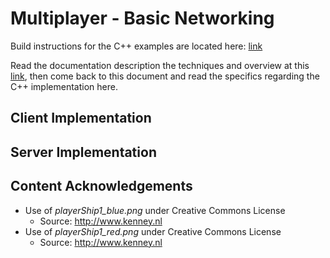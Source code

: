 # Multiplayer - Basic Networking

Build instructions for the C++ examples are located here: [link](https://github.com/ProfPorkins/GameTech/blob/trunk/doc/Multiplayer/Developer-Setup-cpp.md)

Read the documentation description the techniques and overview at this [link](https://github.com/ProfPorkins/GameTech/blob/trunk/doc/Multiplayer/Multiplayer-Step-1.md), then come back to this document and read the specifics regarding the C++ implementation here.

## Client Implementation

## Server Implementation

## Content Acknowledgements

* Use of *playerShip1_blue.png* under Creative Commons License
  * Source: http://www.kenney.nl
* Use of *playerShip1_red.png* under Creative Commons License
  * Source: http://www.kenney.nl
